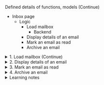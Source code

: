 Defined details of functions, models (Continue)

- Inbox page
    - Logic
        - Load mailbox
            - Backend
        - Display details of an email
        - Mark an email as read
        - Archive an email

<details>
<summary>1. Load mailbox (Continue)</summary>

<details>
<summary>Goal</summary>

Display a list of emails corresponding to `mailbox` name (`inbox`, `sent`, `archive`) which user clicks on

- Each email is displayed in a box, means a `<div></div>`
- Emails are ordered from the latest one to the oldest one
- Email is read -> display `gray background`, email is unread -> display `white background`
</details>

<details>
<summary>a. Backend</summary>

- Problem to solve
    - Retrive a list of emails from the database corresponding to the selected mailbox. Emails are ordered by timestamp in descending order
    - Send back to frondent a JSON response containing a list of email objects

- Input
   - request.user
   - request.method
   - mailbox

- Action flow
    - Validate `request.user.is_authenticated`
        - If it is `False`, redirect("login_view")
        - Otherwise, process the next action
    - Validate request.method
        - If it is not `GET`, return `JsonResponse({"error": "GET request required."}, status=405)`
        - Otherwise, process the next action
    - Retrieve a list of emails
        - mailbox = mailbox.lower()
        - If mailbox = `inbox`, emailsList = Email.objects.filter(recipients=request.user).order_by("-timestamp")
        - If mailbox = `sent`, emailsList = Email.objects.filter(sender=request.user).order_by("-timestamp")
        - If mailbox = `archived`, emailsList = Email.objects.filter(recipients=request.user, archived=True).order_by("-timestamp")
        - Otherwise, return `JsonResponse({"error": "Invalid mailbox."}, status=404)`
    - Convert each email objects of the `emailsList` to dictionary to get a list of email dictionaries
        - Tạo method `serialize()` trong class `Email` -> make migration -> migrate
        - emailData = [email.serialize() for email in emailsList]
    - Return `JsonResponse(emailData, status=200, safe=False)`

- Output
    - A HTTP response formating JSON, which contains a list of emails corresponding to the selected mailbox with timestamp in desceding order or a error message

    ```
        [
            {
                "id": 100,
                "sender": "foo@example.com",
                "recipients": ["bar@example.com"],
                "subject": "Hello!",
                "body": "Hello, world!",
                "timestamp": "Jan 2 2020, 12:00 AM",
                "read": false,
                "archived": false
            },
            {
                "id": 95,
                "sender": "baz@example.com",
                "recipients": ["bar@example.com"],
                "subject": "Meeting Tomorrow",
                "body": "What time are we meeting?",
                "timestamp": "Jan 1 2020, 12:00 AM",
                "read": true,
                "archived": false
            }
        ]
    ```

</details>
</details>

<details>
<summary>2. Display details of an email</summary>

<details>
<summary>Goal</summary>

Display the content of an email.

- `sender`
- `recipients`
- `Subject`
- `Timestamp`
- `Body`
</details>

<details>
<summary>a. Frontend</summary>

- Problem to solve
    - Make a `GET` request to `/emails/<email_id>`
    - Dislay detailed content of the email or error message if have

- Input
    - Selected email box with class name `email-item` which contain `data-email-id="<email_id>"`, `data-mailbox="<mailbox>"`
    - Event: `onclick`
    - URL: `/emails/<email_id>`
    - Method" `GET`

- Action flow
    - Wait for the DOM is loaded fully
    - Select a list of elements with class name `email-item`
    - Iterate through the list
    - Add an `onclick` event listener to the element
    - Get email_id = `data-email-id="<email_id>"`, mailbox = `data-mailbox=<mailbox>` of the element
    - Make an `GET` request to `emails/<email_id>`
    - If there is network error, catch and handle it
        - console.log("Error:", error)
        - Create a `<div></div>` new element with class name `error-message`
        - Add `error` to the `error-message`
        - Append the `error-message` to `emails-view`
    - Otherwise, get a response returned by backend
    - If response is error, display an error message
        - console.log(`HTTP error, status $response.status.`)
        - Create a `<div></div>` new element with class name `error-message`
        - Add `HTTP error, status $response.status. $response.error` to the `error-message`
        - Append the `error-message` to `emails-view` 
    - Otherwise, parse the JSON response returned by backend into a Javascript object
    - Get response result and handle it
    - Create a new `<div></div>` to store email contents with class name `email-detail-view`
    - Get `sender`, `recipients`, `subject`, `timestamp`, `body`
    - Get mailbox = `data-mailbox="<mailbox>"`
    - If mailbox = `inbox`
        - emailContents = 
            `<p>$request.sender</p>`
            `<p>$request.recipients</p>`
            `<p>$request.subject</p>`
            `<p>$request.timestamp</p>`
            `<button id="reply-btn" data-email-id="${email_id}">Reply</button>`
            `<button id="archived-btn" data-email-id="${email_id}">Archived</button>`
            `<hr>`
            `<p>$request.body</p>`

    - If mailbox = `archived`
        - emailContents = 
            `<p>$request.sender</p>`
            `<p>$request.recipients</p>`
            `<p>$request.subject</p>`
            `<p>$request.timestamp</p>`
            `<button id="unarchived" data-email-id="${email_id}">Unarchived</button>`
            `<hr>`
            `<p>$request.body</p>`

    - If mailbox = `sent`
        - emailContents = 
            `<p>$request.sender</p>`
            `<p>$request.recipients</p>`
            `<p>$request.subject</p>`
            `<p>$request.timestamp</p>`
            `<hr>`
            `<p>$request.body</p>`

    - Add `emailContents` to the `email-detail-view`
    - Add the `email-detail-view` to the `emails-view`
    
- Output
    - UI dislays `sender`, `recipients`, `subject`, `timestamp`, `body` of a certain email or or error message if have
</details>

<details>
<summary>b. Backend</summary>

- Problem to solve
    - Filter an email by `email_id` and `request.user`
    - Send back to frontend an reponse containing a email contents dictionary

- Input
    - `email_id`
    - method = `GET`

- Action flow
    - Validate `request.user.is_authenticated`
        - If it is `False`, redirect("login_view")
        - Otherwise, process the next action
    - Validate request.method
        - If it is not `GET`, return `JsonResponse({"error": "GET request required."}, status=405)`
        - Otherwise, process the next action
    - Get an email by `email_id` and `request.user`
        - If there is error, return `JsonResponse({"error": "Not found."}, status=404)`
        - Otherwise, serialize the email
    - Return `JsonResponse(email, safe=False, status=200)`

- Output
    - An HTTP response formatted JSON, which contains contents of a specific email

    ```
        {
            "id": 100,
            "sender": "foo@example.com",
            "recipients": ["bar@example.com"],
            "subject": "Hello!",
            "body": "Hello, world!",
            "timestamp": "Jan 2 2020, 12:00 AM",
            "read": false,
            "archived": false
        }
    ```

</details>
</details>

<details>
<summary>3. Mark an email as read</summary>

<details>
<summary>Goal</summary>

Once an email has been clicked on, should mark the email as read. Send a `PUT` request to `/emails/<email_id>` to update whether an email is read or not.
</details>

<details>
<summary>a. Frontend</summary>

- Problem to solve
    - Send a `PUT` request to `/emails/<email_id>`
    - Display a message about the result of updating read status

- Input
    - `email_id`
    - Method: `PUT`
    - URL: `/emails/<email_id>`

- Action flow
    - Get email_id = `data-email-id=<email_id>` of the email
    - Make a `PUT` request to `/emails/<email_id>`
    - If there is network error, catch and handle it
        - console.log("Error:", error)
        - Create a `<div></div>` new element with class name `error-message`
        - Add `error` to the `error-message`
        - Append the `error-message` to `emails-view`
    - Otherwise, get a response returned by backend
    - If response is error, display an error message
        - console.log(`HTTP error, status $response.status. $response.error`)
        - Create a `<div></div>` new element with class name `error-message`
        - Add `HTTP error, status $response.status. $response.error` to the `error-message`
        - Append the `error-message` to `emails-view` 
    - Otherwise, parse the JSON response returned by backend into a Javascript object
    - Get response result and handle it
        - console.log("Marked as read.")
        - Create a `<div></div>` new element with class name `success-message`
        - Add `Marked as read.` to the `success-message`
        - Append the `success-message` to `emails-view`

- Output
    - UI displays a message about the result of updating read status

</details>

<details>
<summary>b. Backend</summary>

- Problem to solve
    - Mark an `email_id` as read
    - Send back to frontend a response about result of updating read status

- Input
    - `email_id`
    - URL: `emails/<email_id>`
    - method: `PUT`

- Action flow
    - Validate `request.user.is_authenticated`
        - If it is `False`, redirect("login_view")
        - Otherwise, process the next action
    - Validate request.method
        - If it is not `PUT`, return `JsonResponse({"error": "PUT request required."}, status=405)`
        - Otherwise, process the next action
    - Get an email by `email_id` and `request.user`
        - If there is error, return `JsonResponse({"error": "Not found."}, status=404)`
        - Otherwise, change `read` field to `True`
    - Save the `email`
    - Return `JsonResponse({"message": "Marked as read."}, status=200)`

- Output
    - An HTTP response formatted JSON containing a message about the result of updating read status

</details>
</details>

<details>
<summary>4. Archive an email</summary>

<details>
<summary>Goal</summary>

User can archive and unarchive emails that they have received.
- Inbox email: click `Archived` button: `archived=False` -> `archived=True`
- Archived email: click `Unarchived` button: `archived=True` -> `archived=False`
</details>

<details>
<summary>a. Frontend</summary>

- Problem to solve
    - Send a `PUT` request to `/emails/<email_id>`
    - Display a message about the result of updating archived status

- Input
    - Buttons: `archived`, `unarchived`
    - `email_id`
    - Method: `PUT`
    - URL: `/emails/<email_id>`

- Action flow
    - Wait for the DOM is loaded fully
    - Select an `#archived-btn`/`#unarchived-btn` button
    - Add an `onclick` event listener to the button
    - Get email_id = `data-email-id=<email_id>` of the button
    - Make a `PUT` request to `/emails/<email_id>`
    - If there is network error, catch and handle it
        - console.log("Error:", error)
        - Create a `<div></div>` new element with class name `error-message`
        - Add `error` to the `error-message`
        - Append the `error-message` to `emails-view`
    - Otherwise, get a response returned by backend
    - If response is error, display an error message
        - console.log(`HTTP error, status $response.status. $response.error`)
        - Create a `<div></div>` new element with class name `error-message`
        - Add `HTTP error, status $response.status. $response.error` to the `error-message`
        - Append the `error-message` to `emails-view` 
    - Otherwise, parse the JSON response returned by backend into a Javascript object
    - Get response result and handle it
        - console.log("Archived.")/console.log("Unarchived.")
        - Create a `<div></div>` new element with class name `success-message`
        - Add `Archived.`/`Unarchived` to the `success-message`
        - Append the `success-message` to `emails-view`

- Output
    - UI displays a message about the result of updating archived status

</details>

<details>
<summary>b. Backend</summary>

- Problem to solve
    - Mark an `email_id` as archived/unarchived
    - Send back to frontend a response about result of updating archive status

- Input
    - `email_id`
    - URL: `emails/<email_id>`
    - method: `PUT`

- Action flow
    - Validate `request.user.is_authenticated`
        - If it is `False`, redirect("login_view")
        - Otherwise, process the next action
    - Validate request.method
        - If it is not `PUT`, return `JsonResponse({"error": "PUT request required."}, status=405)`
        - Otherwise, process the next action
    - Get an email by `email_id` and `request.user`
        - If there is error, return `JsonResponse({"error": "Not found."}, status=404)`
        - Otherwise, change `archived` = `not archived`
    - Save the `email`
    - message = "Archived." if email.archived else "Unarchived."
    - Return `JsonResponse({"message": message}, status=200)`

- Output
    - An HTTP response formatted JSON containing a message about the result of updating archive status

</details>
</details>

<details>
<summary>Learning notes</summary>

- `request.user`
    - If user does not log in, `request.user` is considered as `AnonymousUser`in Django

- We must authenticate the user before processing any action
    - Otherwise, if the developer writes code like `emails = Email.objects.filter(archived=True)` without filtering by the user, UI maybe display all archived emails from the entire DB

- `Email.objects.filter()`
    - Not return `None` if not found object, it returns a empty list.
    - If queryset is not empty, it returns a list of object
    - Must convert each object to string to transform the data through internet

- `isoformat()`
    - `timestamp` is datetime object -> must convert to string using `isoformat()` to transform the data through internet

</details>